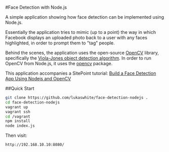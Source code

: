 #Face Detection with Node.js 

A simple application showing how face detection can be implemented using Node.js.

Essentially the application tries to mimic (up to a point) the way in which Facebook displays an uploaded photo back to a user with any faces highlighted, in order to prompt them to "tag" people.

Behind the scenes, the application uses the open-source [OpenCV](http://opencv.org/) library, specifically the [Viola-Jones object detection algorithm](https://en.wikipedia.org/wiki/Viola%E2%80%93Jones_object_detection_framework). In order to run OpenCV from Node.js, it uses the [opencv](https://www.npmjs.com/package/opencv) package.

This application accompanies a SitePoint tutorial: [Build a Face Detection App Using Nodejs and OpenCV](http://www.sitepoint.com/face-detection-nodejs-opencv)

##Quick Start

```bash
git clone https://github.com/lukaswhite/face-detection-nodejs .
cd face-detection-nodejs
vagrant up
vagrant ssh
cd /vagrant
npm install
node index.js 
```

Then visit:

```
http://192.168.10.10:8080/
```
